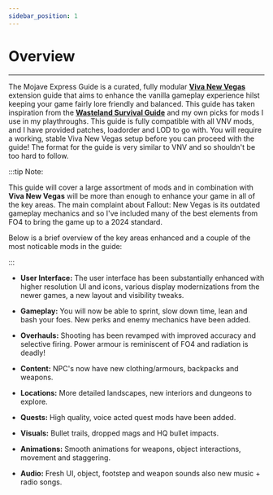 ```yaml
---
sidebar_position: 1
---
```


# Overview

---

The Mojave Express Guide is a curated, fully modular **[Viva New Vegas](https://vivanewvegas.moddinglinked.com/)** extension guide that aims to enhance the vanilla gameplay experience hilst keeping your game fairly lore friendly and balanced. This guide has taken inspiration from the **[Wasteland Survival Guide](https://wastelandsurvivalguide.com/)** and my own picks for mods I use in my playthroughs. This guide is fully compatible with all VNV mods, and I have provided patches, loadorder and LOD to go with. You will require a working, stable Viva New Vegas setup before you can proceed with the guide! The format for the guide is very similar to VNV and so shouldn't be too hard to follow.

:::tip Note:

This guide will cover a large assortment of mods and in combination with **Viva New Vegas** will be more than enough to enhance your game in all of the key areas. The main complaint about Fallout: New Vegas is its outdated gameplay mechanics and so I've included many of the best elements from FO4 to bring the game up to a 2024 standard.

Below is a brief overview of the key areas enhanced and a couple of the most noticable mods in the guide:

:::

- **User Interface:** The user interface has been substantially enhanced with higher resolution UI and icons, various display modernizations from the newer games, a new layout and visibility tweaks.  


- **Gameplay:** You will now be able to sprint, slow down time, lean and bash your foes. New perks and enemy mechanics have been added.  


- **Overhauls:** Shooting has been revamped with improved accuracy and selective firing. Power armour is reminiscent of FO4 and radiation is deadly!  


- **Content:** NPC's now have new clothing/armours, backpacks and weapons.  


- **Locations:** More detailed landscapes, new interiors and dungeons to explore.  


- **Quests:** High quality, voice acted quest mods have been added.  


- **Visuals:** Bullet trails, dropped mags and HQ bullet impacts.  


- **Animations:** Smooth animations for weapons, object interactions, movement and staggering.  


- **Audio:** Fresh UI, object, footstep and weapon sounds also new music + radio songs.  

